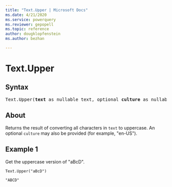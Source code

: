 ```yaml
---
title: "Text.Upper | Microsoft Docs"
ms.date: 4/21/2020
ms.service: powerquery
ms.reviewer: gepopell
ms.topic: reference
author: dougklopfenstein
ms.author: bezhan

---
```

# Text.Upper

## Syntax

<pre>
Text.Upper(<b>text</b> as nullable text, optional <b>culture</b> as nullable text) as nullable text
</pre>  
  
## About  
Returns the result of converting all characters in `text` to uppercase. An optional `culture` may also be provided (for example, "en-US").

## Example 1
Get the uppercase version of "aBcD".

```powerquery-m
Text.Upper("aBcD")
```

`"ABCD"`
